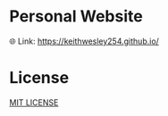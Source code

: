 # Personal Website

:globe_with_meridians: Link: https://keithwesley254.github.io/

# License

[MIT LICENSE](./README.md)